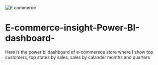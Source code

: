 ![E commerce](https://user-images.githubusercontent.com/113547599/225992279-66f3968f-989b-4415-a745-4354928ac427.png)
# E-commerce-insight-Power-BI-dashboard-
Here is the power bi dashboard of e-commerece store where I show top customers, top states by sales, sales by calander months and quarters
